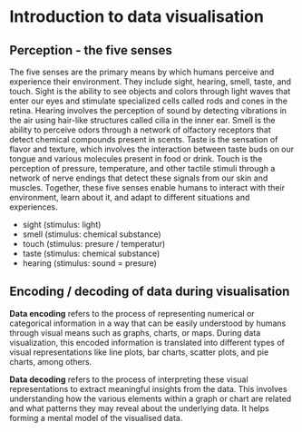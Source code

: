 # Introduction to data visualisation

## Perception - the five senses

The five senses are the primary means by which humans perceive and
experience their environment. They include sight, hearing, smell,
taste, and touch. Sight is the ability to see objects and colors
through light waves that enter our eyes and stimulate specialized
cells called rods and cones in the retina. Hearing involves the
perception of sound by detecting vibrations in the air using hair-like
structures called cilia in the inner ear. Smell is the ability to
perceive odors through a network of olfactory receptors that detect
chemical compounds present in scents. Taste is the sensation of flavor
and texture, which involves the interaction between taste buds on our
tongue and various molecules present in food or drink. Touch is the
perception of pressure, temperature, and other tactile stimuli through
a network of nerve endings that detect these signals from our skin and
muscles. Together, these five senses enable humans to interact with
their environment, learn about it, and adapt to different situations
and experiences.

- sight (stimulus: light)
- smell (stimulus: chemical substance)
- touch (stimulus: presure / temperatur)
- taste (stimulus: chemical substance)
- hearing (stimulus: sound = presure)


## Encoding / decoding of data during visualisation

**Data encoding** refers to the process of representing numerical or
categorical information in a way that can be easily understood by
humans through visual means such as graphs, charts, or maps. During
data visualization, this encoded information is translated into
different types of visual representations like line plots, bar charts,
scatter plots, and pie charts, among others.

**Data decoding** refers to the process of interpreting these visual
representations to extract meaningful insights from the data. This
involves understanding how the various elements within a graph or
chart are related and what patterns they may reveal about the
underlying data. It helps forming a mental model of the visualised
data.



